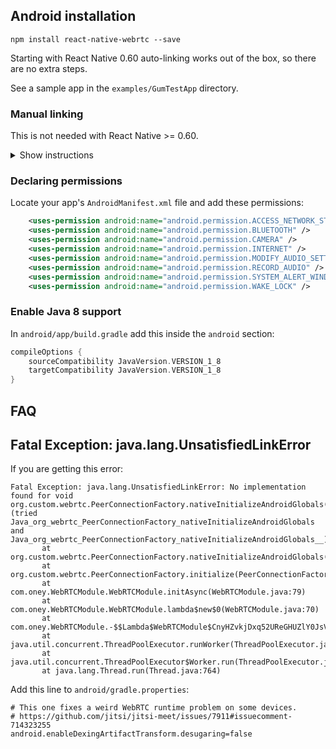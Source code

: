## Android installation

`npm install react-native-webrtc --save`  

Starting with React Native 0.60 auto-linking works out of the box, so there are no extra steps.

See a sample app in the `examples/GumTestApp` directory.

### Manual linking

This is not needed with React Native >= 0.60.

<details><summary>Show instructions</summary>

In `android/settings.gradle`, add WebRTCModule:

```gradle
include ':WebRTCModule', ':app'
project(':WebRTCModule').projectDir = new File(rootProject.projectDir, '../node_modules/react-native-webrtc/android')
```

In `android/app/build.gradle`, add WebRTCModule to dependencies:

```gradle
dependencies {
  ...
  compile project(':WebRTCModule')
}
```

In your `MainApplication.java`:

```java
@Override
protected List<ReactPackage> getPackages() {
    return Arrays.<ReactPackage>asList(
        new MainReactPackage(),
        new com.oney.WebRTCModule.WebRTCModulePackage() // <-- Add this line
    );
}
```

</details>

### Declaring permissions

Locate your app's `AndroidManifest.xml` file and add these permissions:

```xml
    <uses-permission android:name="android.permission.ACCESS_NETWORK_STATE" />
    <uses-permission android:name="android.permission.BLUETOOTH" />
    <uses-permission android:name="android.permission.CAMERA" />
    <uses-permission android:name="android.permission.INTERNET" />
    <uses-permission android:name="android.permission.MODIFY_AUDIO_SETTINGS" />
    <uses-permission android:name="android.permission.RECORD_AUDIO" />
    <uses-permission android:name="android.permission.SYSTEM_ALERT_WINDOW" />
    <uses-permission android:name="android.permission.WAKE_LOCK" />
```

### Enable Java 8 support

In `android/app/build.gradle` add this inside the `android` section:

```gradle
compileOptions {
    sourceCompatibility JavaVersion.VERSION_1_8
    targetCompatibility JavaVersion.VERSION_1_8
}
```

## FAQ

##  Fatal Exception: java.lang.UnsatisfiedLinkError

If you are getting this error:

```
Fatal Exception: java.lang.UnsatisfiedLinkError: No implementation found for void org.custom.webrtc.PeerConnectionFactory.nativeInitializeAndroidGlobals() (tried Java_org_webrtc_PeerConnectionFactory_nativeInitializeAndroidGlobals and Java_org_webrtc_PeerConnectionFactory_nativeInitializeAndroidGlobals__)
       at org.custom.webrtc.PeerConnectionFactory.nativeInitializeAndroidGlobals(PeerConnectionFactory.java)
       at org.custom.webrtc.PeerConnectionFactory.initialize(PeerConnectionFactory.java:306)
       at com.oney.WebRTCModule.WebRTCModule.initAsync(WebRTCModule.java:79)
       at com.oney.WebRTCModule.WebRTCModule.lambda$new$0(WebRTCModule.java:70)
       at com.oney.WebRTCModule.-$$Lambda$WebRTCModule$CnyHZvkjDxq52UReGHUZlY0JsVw.run(-.java:4)
       at java.util.concurrent.ThreadPoolExecutor.runWorker(ThreadPoolExecutor.java:1162)
       at java.util.concurrent.ThreadPoolExecutor$Worker.run(ThreadPoolExecutor.java:636)
       at java.lang.Thread.run(Thread.java:764)
```

Add this line to `android/gradle.properties`:

```
# This one fixes a weird WebRTC runtime problem on some devices.
# https://github.com/jitsi/jitsi-meet/issues/7911#issuecomment-714323255
android.enableDexingArtifactTransform.desugaring=false

```
